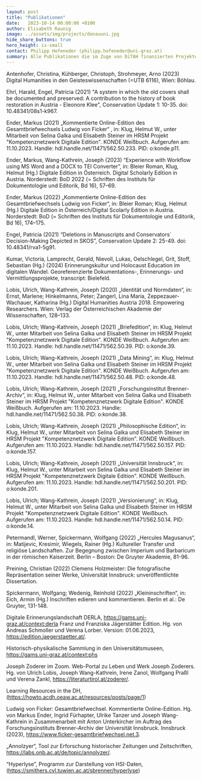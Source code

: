 ```yaml
---
layout: post
title: "Publikationen"
date:   2023-10-14 00:00:00 +0100
author: Elisabeth Raunig
image: ../assets/img/projects/donauuni.jpg
hide_share_buttons: true
hero_height: is-small
contact: Philipp Hofeneder (philipp.hofeneder@uni-graz.at)
summary: Alle Publikationen die im Zuge von DiTAH finanzierten Projekten publiziert wurden.
---
```


Antenhofer, Christina, Kühberger, Christoph, Strohmeyer, Arno (2023) Digital Humanities in den Geisteswissenschaften (=UTB 6116), Wien: Böhlau.

Ehrl, Harald, Engel, Patricia (2021) "A system in which the old covers shall be documented and preserved: A contribution to the history of book restoration in Austria - Eleonore Klee", Conservation Update 1: 10-35. doi: 10.48341/08s1-k967.

Ender, Markus (2021) „Kommentierte Online-Edition des Gesamtbriefwechsels Ludwig von Ficker“ , in: Klug, Helmut W., unter Mitarbeit von Selina Galka und Elisabeth Steiner im HRSM Projekt "Kompetenznetzwerk Digitale Edition". KONDE Weißbuch. Aufgerufen am: 11.10.2023. Handle: hdl.handle.net/11471/562.50.233. PID: o:konde.p11.

Ender, Markus, Wang-Kathrein, Joseph (2023) “Experience with Workflow using MS Word and a DOCX to TEI Converter”, in: Bleier Roman, Klug, Helmut (Hg.) Digitale Edition in Österreich. Digital Scholarly Edition in Austria. Norderstedt: BoD 2022 (= Schriften des Instituts für Dokumentologie und Editorik, Bd 16), 57–69.

Ender, Markus (2022) „Kommentierte Online-Edition des Gesamtbriefwechsels Ludwig von Ficker“, in: Bleier Roman; Klug, Helmut (Hg.) Digitale Edition in Österreich/Digital Scolarly Edition in Austria. Norderstedt: BoD (= Schriften des Instituts für Dokumentologie und Editorik, Bd 16), 174–175.

Engel, Patricia (2021) “Deletions in Manuscripts and Conservators´ Decision-Making Depicted in SKOS”, Conservation Update 2: 25-49. doi: 10.48341/rva1-5g91. 

Kumar, Victoria, Lamprecht, Gerald, Nievoll, Lukas, Oelschlegel, Grit, Stoff, Sebastian (Hg.) (2024) Erinnerungskultur und Holocaust Education im digitalen Wandel. Georeferenzierte Dokumentations-, Erinnerungs- und Vermittlungsprojekte, transcript: Bielefeld.

Lobis, Ulrich, Wang-Kathrein, Joseph (2020) „Identität und Normdaten“, in: Ernst, Marlene; Hinkelmanns, Peter; Zangerl, Lina Maria, Zeppezauer-Wachauer, Katharina (Hg.) Digital Humanities Austria 2018. Empowering Researchers. Wien: Verlag der Österreichischen Akademie der Wissenschaften, 128–133.

Lobis, Ulrich; Wang-Kathrein, Joseph (2021) „Briefedition“, in: Klug, Helmut W., unter Mitarbeit von Selina Galka und Elisabeth Steiner im HRSM Projekt "Kompetenznetzwerk Digitale Edition". KONDE Weißbuch. Aufgerufen am: 11.10.2023. Handle: hdl.handle.net/11471/562.50.39. PID: o:konde.39.

Lobis, Ulrich; Wang-Kathrein, Joseph (2021) „Data Mining“, in: Klug, Helmut W., unter Mitarbeit von Selina Galka und Elisabeth Steiner im HRSM Projekt "Kompetenznetzwerk Digitale Edition". KONDE Weißbuch. Aufgerufen am: 11.10.2023. Handle: hdl.handle.net/11471/562.50.48. PID: o:konde.48.

Lobis, Ulrich; Wang-Kathrein, Joseph (2021) „Forschungsinstitut Brenner-Archiv“, in: Klug, Helmut W., unter Mitarbeit von Selina Galka und Elisabeth Steiner im HRSM Projekt "Kompetenznetzwerk Digitale Edition". KONDE Weißbuch. Aufgerufen am: 11.10.2023. Handle: hdl.handle.net/11471/562.50.38. PID: o:konde.38.

Lobis, Ulrich; Wang-Kathrein, Joseph (2021) „Philosophische Edition“, in: Klug, Helmut W., unter Mitarbeit von Selina Galka und Elisabeth Steiner im HRSM Projekt "Kompetenznetzwerk Digitale Edition". KONDE Weißbuch. Aufgerufen am: 11.10.2023. Handle: hdl.handle.net/11471/562.50.157. PID: o:konde.157.

Lobis, Ulrich; Wang-Kathrein, Joseph (2021) „Universität Innsbruck“, in: Klug, Helmut W., unter Mitarbeit von Selina Galka und Elisabeth Steiner im HRSM Projekt "Kompetenznetzwerk Digitale Edition". KONDE Weißbuch. Aufgerufen am: 11.10.2023. Handle: hdl.handle.net/11471/562.50.201. PID: o:konde.201.

Lobis, Ulrich; Wang-Kathrein, Joseph (2021) „Versionierung“, in: Klug, Helmut W., unter Mitarbeit von Selina Galka und Elisabeth Steiner im HRSM Projekt "Kompetenznetzwerk Digitale Edition". KONDE Weißbuch. Aufgerufen am: 11.10.2023. Handle: hdl.handle.net/11471/562.50.14. PID: o:konde.14.

Petermandl, Werner, Spickermann, Wolfgang (2022) „Hercules Magusanus“, in: Matijevic, Kresimir, Wiegels, Rainer (Hg.) Kultureller Transfer und religiöse Landschaften. Zur Begegnung zwischen Imperium und Barbaricum in der römischen Kaiserzeit. Berlin – Boston: De Gruyter Akademie, 81-96. 

Preining, Christian (2022) Clemens Holzmeister: Die fotografische Repräsentation seiner Werke, Universität Innsbruck: unveröffentlichte Dissertation.

Spickermann, Wolfgang; Wedenig, Reinhold (2022) „Kleininschriften“, in: Eich, Armin (Hg.) Inschriften edieren und kommentieren. Berlin et al.: De Gruyter, 131-148.


Digitale Erinnerungslandschaft DERLA, https://gams.uni-graz.at/context:derla 
Franz und Franziska Jägerstätter Edition. Hg. von Andreas Schmoller und Verena Lorber. Version: 01.06.2023, https://edition.jaegerstaetter.at/. 

Historisch-physikalische Sammlung in den Universitätsmuseen, https://gams.uni-graz.at/context:phs 

Joseph Zoderer im Zoom. Web-Portal zu Leben und Werk Joseph Zoderers. Hg. von Ulrich Lobis, Joseph Wang-Kathrein, Irene Zanol, Wolfgang Praßl und Verena Zankl, https://literaturtirol.at/zoderer/. 

Learning Resources in the DH,  (https://howto.acdh.oeaw.ac.at/resources/posts/page/1)

Ludwig von Ficker: Gesamtbriefwechsel. Kommentierte Online-Edition. Hg. von Markus Ender, Ingrid Fürhapter, Ulrike Tanzer und Joseph Wang-Kathrein in Zusammenarbeit mit Anton Unterkircher im Auftrag des Forschungsinstituts Brenner-Archiv der Universität Innsbruck. Innsbruck (2023), https://www.ficker-gesamtbriefwechsel.net.3.


„Annolzyer“, Tool zur Erforschung historischer Zeitungen und Zeitschriften, https://labs.onb.ac.at/de/topic/annolyzer/.

“Hyperlyse”, Programm zur Darstellung von HSI-Daten, (https://smithers.cvl.tuwien.ac.at/sbrenner/hyperlyse)
